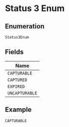 
# Status 3 Enum

## Enumeration

`Status3Enum`

## Fields

| Name |
|  --- |
| `CAPTURABLE` |
| `CAPTURED` |
| `EXPIRED` |
| `UNCAPTURABLE` |

## Example

```
CAPTURABLE
```

